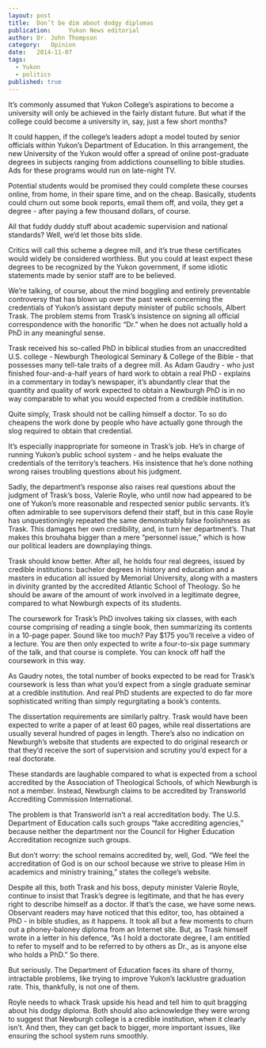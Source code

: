 ```yaml
---
layout:	post
title:	Don’t be dim about dodgy diplomas
publication:     Yukon News editorial
author:	Dr. John Thompson
category:	Opinion
date:	2014-11-07
tags: 
  - Yukon
  - politics
published: true
---
```


It’s commonly assumed that Yukon College’s aspirations to become a university will only be achieved in the fairly distant future. But what if the college could become a university in, say, just a few short months?

It could happen, if the college’s leaders adopt a model touted by senior officials within Yukon’s Department of Education. <!-- BREAK -->In this arrangement, the new University of the Yukon would offer a spread of online post-graduate degrees in subjects ranging from addictions counselling to bible studies. Ads for these programs would run on late-night TV.

Potential students would be promised they could complete these courses online, from home, in their spare time, and on the cheap. Basically, students could churn out some book reports, email them off, and voila, they get a degree - after paying a few thousand dollars, of course.

All that fuddy duddy stuff about academic supervision and national standards? Well, we’d let those bits slide.

Critics will call this scheme a degree mill, and it’s true these certificates would widely be considered worthless. But you could at least expect these degrees to be recognized by the Yukon government, if some idiotic statements made by senior staff are to be believed.

We’re talking, of course, about the mind boggling and entirely preventable controversy that has blown up over the past week concerning the credentials of Yukon’s assistant deputy minister of public schools, Albert Trask. The problem stems from Trask’s insistence on signing all official correspondence with the honorific “Dr.” when he does not actually hold a PhD in any meaningful sense.

Trask received his so-called PhD in biblical studies from an unaccredited U.S. college - Newburgh Theological Seminary & College of the Bible - that possesses many tell-tale traits of a degree mill. As Adam Gaudry - who just finished four-and-a-half years of hard work to obtain a real PhD - explains in a commentary in today’s newspaper, it’s abundantly clear that the quantity and quality of work expected to obtain a Newburgh PhD is in no way comparable to what you would expected from a credible institution.

Quite simply, Trask should not be calling himself a doctor. To so do cheapens the work done by people who have actually gone through the slog required to obtain that credential.

It’s especially inappropriate for someone in Trask’s job. He’s in charge of running Yukon’s public school system - and he helps evaluate the credentials of the territory’s teachers. His insistence that he’s done nothing wrong raises troubling questions about his judgment.

Sadly, the department’s response also raises real questions about the judgment of Trask’s boss, Valerie Royle, who until now had appeared to be one of Yukon’s more reasonable and respected senior public servants. It’s often admirable to see supervisors defend their staff, but in this case Royle has unquestioningly repeated the same demonstrably false foolishness as Trask. This damages her own credibility, and, in turn her department’s. That makes this brouhaha bigger than a mere “personnel issue,” which is how our political leaders are downplaying things.

Trask should know better. After all, he holds four real degrees, issued by credible institutions: bachelor degrees in history and education and a masters in education all issued by Memorial University, along with a masters in divinity granted by the accredited Atlantic School of Theology. So he should be aware of the amount of work involved in a legitimate degree, compared to what Newburgh expects of its students.

The coursework for Trask’s PhD involves taking six classes, with each course comprising of reading a single book, then summarizing its contents in a 10-page paper. Sound like too much? Pay $175 you’ll receive a video of a lecture. You are then only expected to write a four-to-six page summary of the talk, and that course is complete. You can knock off half the coursework in this way.

As Gaudry notes, the total number of books expected to be read for Trask’s coursework is less than what you’d expect from a single graduate seminar at a credible institution. And real PhD students are expected to do far more sophisticated writing than simply regurgitating a book’s contents.

The dissertation requirements are similarly paltry. Trask would have been expected to write a paper of at least 60 pages, while real dissertations are usually several hundred of pages in length. There’s also no indication on Newburgh’s website that students are expected to do original research or that they’d receive the sort of supervision and scrutiny you’d expect for a real doctorate.

These standards are laughable compared to what is expected from a school accredited by the Association of Theological Schools, of which Newburgh is not a member. Instead, Newburgh claims to be accredited by Transworld Accrediting Commission International.

The problem is that Transworld isn’t a real accreditation body. The U.S. Department of Education calls such groups “fake accrediting agencies,” because neither the department nor the Council for Higher Education Accreditation recognize such groups.

But don’t worry: the school remains accredited by, well, God. “We feel the accreditation of God is on our school because we strive to please Him in academics and ministry training,” states the college’s website.

Despite all this, both Trask and his boss, deputy minister Valerie Royle, continue to insist that Trask’s degree is legitimate, and that he has every right to describe himself as a doctor. If that’s the case, we have some news. Observant readers may have noticed that this editor, too, has obtained a PhD - in bible studies, as it happens. It took all but a few moments to churn out a phoney-baloney diploma from an Internet site. But, as Trask himself wrote in a letter in his defence, “As I hold a doctorate degree, I am entitled to refer to myself and to be referred to by others as Dr., as is anyone else who holds a PhD.” So there.

But seriously. The Department of Education faces its share of thorny, intractable problems, like trying to improve Yukon’s lacklustre graduation rate. This, thankfully, is not one of them.

Royle needs to whack Trask upside his head and tell him to quit bragging about his dodgy diploma. Both should also acknowledge they were wrong to suggest that Newburgh college is a credible institution, when it clearly isn’t. And then, they can get back to bigger, more important issues, like ensuring the school system runs smoothly.
